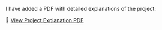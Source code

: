I have added a PDF with detailed explanations of the project:

📄 [View Project Explanation PDF](./explanations_and_examples.pdf) 
